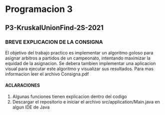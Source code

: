# Programacion 3

## P3-KruskalUnionFind-2S-2021

### BREVE EXPLICACION DE LA CONSIGNA
El objetivo del trabajo practico es implementar un algoritmo goloso para asignar arbitros
a partidos de un campeonato, intentando maximizar la equidad de la asignacion. Se debera 
tambien implementar una aplicacion visual para ejecutar este algoritmo y visualizar sus resultados.
Para mas informacion leer el archivo Consigna.pdf

#### ACLARACIONES

1) Algunas funciones tienen explicacion dentro del codigo
2) Descargar el repositorio e iniciar el archivo src/application/Main.java en algun IDE de Java
